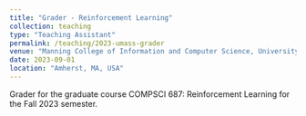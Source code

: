 ```yaml
---
title: "Grader - Reinforcement Learning"
collection: teaching
type: "Teaching Assistant"
permalink: /teaching/2023-umass-grader
venue: "Manning College of Information and Computer Science, University of Massachusetts Amherst"
date: 2023-09-01
location: "Amherst, MA, USA"
---
```


Grader for the graduate course COMPSCI 687: Reinforcement Learning for the Fall 2023 semester.